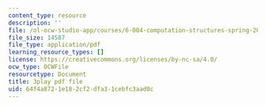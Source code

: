 ```yaml
---
content_type: resource
description: ''
file: /ol-ocw-studio-app/courses/6-004-computation-structures-spring-2017/64f4a8721e182cf2dfa31cebfc3aad0c_TSmui37yrL8.pdf
file_size: 14587
file_type: application/pdf
learning_resource_types: []
license: https://creativecommons.org/licenses/by-nc-sa/4.0/
ocw_type: OCWFile
resourcetype: Document
title: 3play pdf file
uid: 64f4a872-1e18-2cf2-dfa3-1cebfc3aad0c
---
```

